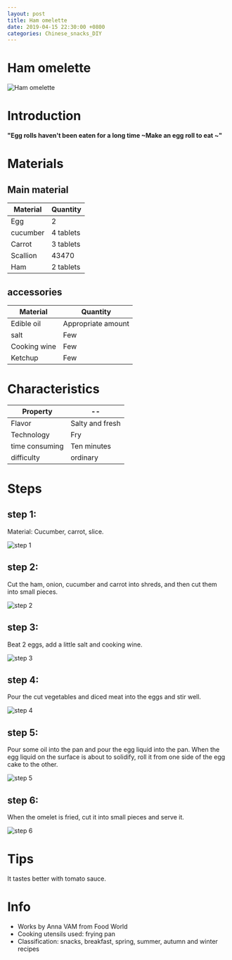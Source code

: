 ```yaml
---
layout: post
title: Ham omelette
date: 2019-04-15 22:30:00 +0800
categories: Chinese_snacks_DIY
---
```


# Ham omelette

![Ham omelette]({{site.baseurl}}/img/429582/429582.jpg)

# Introduction

**"Egg rolls haven't been eaten for a long time ~Make an egg roll to eat ~"**

# Materials


## Main material

Material|Quantity
--|--
Egg|2
cucumber|4 tablets
Carrot|3 tablets
Scallion|43470
Ham|2 tablets

## accessories

Material|Quantity
--|--
Edible oil|Appropriate amount
salt|Few
Cooking wine|Few
Ketchup|Few

# Characteristics

Property|--
--|--
Flavor|Salty and fresh
Technology|Fry
time consuming|Ten minutes
difficulty|ordinary

# Steps

## step 1:

Material: Cucumber, carrot, slice.

![step 1]({{site.baseurl}}/img/429582/1.jpg)

## step 2:

Cut the ham, onion, cucumber and carrot into shreds, and then cut them into small pieces.

![step 2]({{site.baseurl}}/img/429582/2.jpg)

## step 3:

Beat 2 eggs, add a little salt and cooking wine.

![step 3]({{site.baseurl}}/img/429582/3.jpg)

## step 4:

Pour the cut vegetables and diced meat into the eggs and stir well.

![step 4]({{site.baseurl}}/img/429582/4.jpg)

## step 5:

Pour some oil into the pan and pour the egg liquid into the pan. When the egg liquid on the surface is about to solidify, roll it from one side of the egg cake to the other.

![step 5]({{site.baseurl}}/img/429582/5.jpg)

## step 6:

When the omelet is fried, cut it into small pieces and serve it.

![step 6]({{site.baseurl}}/img/429582/6.jpg)

# Tips

It tastes better with tomato sauce.

# Info

- Works by Anna VAM from Food World
- Cooking utensils used: frying pan
- Classification: snacks, breakfast, spring, summer, autumn and winter recipes